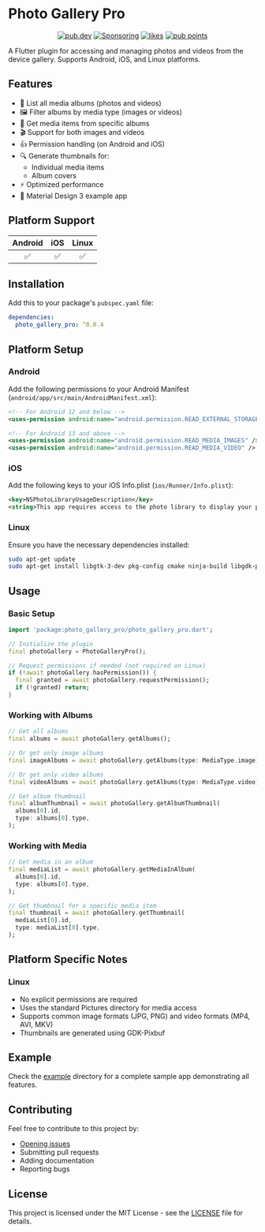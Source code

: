 # Photo Gallery Pro

<p align="center">
  <a href="https://pub.dev/packages/photo_gallery_pro"><img src="https://img.shields.io/pub/v/photo_gallery_pro.svg" alt="pub.dev"></a>
  <a href="https://github.com/binkapS#sponsor-me"><img src="https://img.shields.io/github/sponsors/binkapS" alt="Sponsoring"></a>
  <a href="https://pub.dev/packages/photo_gallery_pro/score"><img src="https://img.shields.io/pub/likes/photo_gallery_pro" alt="likes"></a>
  <a href="https://pub.dev/packages/photo_gallery_pro/score"><img src="https://img.shields.io/pub/points/photo_gallery_pro" alt="pub points"></a>
</p>

A Flutter plugin for accessing and managing photos and videos from the device gallery. Supports Android, iOS, and Linux platforms.

## Features

- 📱 List all media albums (photos and videos)
- 🖼️ Filter albums by media type (images or videos)
- 📂 Get media items from specific albums
- 🎬 Support for both images and videos
- 👍 Permission handling (on Android and iOS)
- 🔍 Generate thumbnails for:
  - Individual media items
  - Album covers
- ⚡ Optimized performance
- 🎨 Material Design 3 example app

## Platform Support

| Android | iOS | Linux |
|:-------:|:---:|:-----:|
|    ✅    |  ✅  |   ✅   |

## Installation

Add this to your package's `pubspec.yaml` file:

```yaml
dependencies:
  photo_gallery_pro: ^0.0.4
```

## Platform Setup

### Android

Add the following permissions to your Android Manifest (`android/app/src/main/AndroidManifest.xml`):

```xml
<!-- For Android 12 and below -->
<uses-permission android:name="android.permission.READ_EXTERNAL_STORAGE" />

<!-- For Android 13 and above -->
<uses-permission android:name="android.permission.READ_MEDIA_IMAGES" />
<uses-permission android:name="android.permission.READ_MEDIA_VIDEO" />
```

### iOS

Add the following keys to your iOS Info.plist (`ios/Runner/Info.plist`):

```xml
<key>NSPhotoLibraryUsageDescription</key>
<string>This app requires access to the photo library to display your photos and videos.</string>
```

### Linux

Ensure you have the necessary dependencies installed:

```bash
sudo apt-get update
sudo apt-get install libgtk-3-dev pkg-config cmake ninja-build libgdk-pixbuf2.0-dev
```

## Usage

### Basic Setup

```dart
import 'package:photo_gallery_pro/photo_gallery_pro.dart';

// Initialize the plugin
final photoGallery = PhotoGalleryPro();

// Request permissions if needed (not required on Linux)
if (!await photoGallery.hasPermission()) {
  final granted = await photoGallery.requestPermission();
  if (!granted) return;
}
```

### Working with Albums

```dart
// Get all albums
final albums = await photoGallery.getAlbums();

// Or get only image albums
final imageAlbums = await photoGallery.getAlbums(type: MediaType.image);

// Or get only video albums
final videoAlbums = await photoGallery.getAlbums(type: MediaType.video);

// Get album thumbnail
final albumThumbnail = await photoGallery.getAlbumThumbnail(
  albums[0].id,
  type: albums[0].type,
);
```

### Working with Media

```dart
// Get media in an album
final mediaList = await photoGallery.getMediaInAlbum(
  albums[0].id,
  type: albums[0].type,
);

// Get thumbnail for a specific media item
final thumbnail = await photoGallery.getThumbnail(
  mediaList[0].id,
  type: mediaList[0].type,
);
```

## Platform Specific Notes

### Linux

- No explicit permissions are required
- Uses the standard Pictures directory for media access
- Supports common image formats (JPG, PNG) and video formats (MP4, AVI, MKV)
- Thumbnails are generated using GDK-Pixbuf

## Example

Check the [example](example) directory for a complete sample app demonstrating all features.

## Contributing

Feel free to contribute to this project by:

- [Opening issues](https://github.com/binkapS/photo_gallery_pro/issues)
- Submitting pull requests
- Adding documentation
- Reporting bugs

## License

This project is licensed under the MIT License - see the [LICENSE](LICENSE) file for details.
